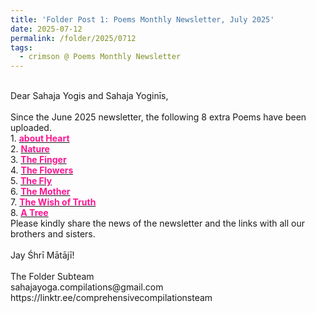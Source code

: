 ```yaml
---
title: 'Folder Post 1: Poems Monthly Newsletter, July 2025'
date: 2025-07-12
permalink: /folder/2025/0712
tags:
  - crimson @ Poems Monthly Newsletter
---
```


<p>
<br>
Dear Sahaja Yogis and Sahaja Yoginīs,<br>
<br>
Since the June 2025 newsletter, the following 8 extra Poems have been uploaded.<br>
1. <a href="https://seven-teams.github.io/folder/1999-0709-BC"> <font color="DeepPink"><b>about Heart</b></font></a><br>
2. <a href="https://seven-teams.github.io/folder/1997-98-ST-Nature"> <font color="DeepPink"><b>Nature</b></font></a><br>
3. <a href="https://seven-teams.github.io/folder/1999-0709-DR-The-Finger"> <font color="DeepPink"><b>The Finger</b></font></a><br>
4. <a href="https://seven-teams.github.io/folder/1999-1005-AL-The-Flowers"> <font color="DeepPink"><b>The Flowers</b></font></a><br>
5. <a href="https://seven-teams.github.io/folder/1997-98-ST-Fly"> <font color="DeepPink"><b>The Fly</b></font></a><br>
6. <a href="https://seven-teams.github.io/folder/1997-98-PM-The-Mother"> <font color="DeepPink"><b>The Mother</b></font></a><br>
7. <a href="https://seven-teams.github.io/folder/1999-1005-AL-The-Wish-of_Rruth"> <font color="DeepPink"><b>The Wish of Truth</b></font></a><br>
8. <a href="https://seven-teams.github.io/folder/1997-98-MP-A-Tree"> <font color="DeepPink"><b>A Tree</b></font></a><br>
Please kindly share the news of the newsletter and the links with all our brothers and sisters.<br>
<br>
Jay Śhrī Mātājī!<br>
<br>
The Folder Subteam<br>
sahajayoga.compilations@gmail.com<br>
https://linktr.ee/comprehensivecompilationsteam<br>
</p>